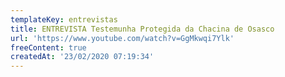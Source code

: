 ```yaml
---
templateKey: entrevistas
title: ENTREVISTA Testemunha Protegida da Chacina de Osasco
url: 'https://www.youtube.com/watch?v=GgMkwqi7Ylk'
freeContent: true
createdAt: '23/02/2020 07:19:34'
---
```


